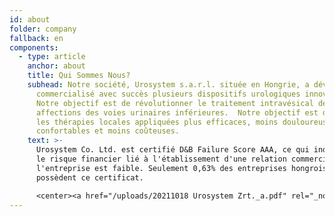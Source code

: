 ```yaml
---
id: about
folder: company
fallback: en
components:
  - type: article
    anchor: about
    title: Qui Sommes Nous?
    subhead: Notre société, Urosystem s.a.r.l. située en Hongrie, a développé et
      commercialisé avec succès plusieurs dispositifs urologiques innovants.
      Notre objectif est de révolutionner le traitement intravésical des
      affections des voies urinaires inférieures.  Notre objectif est de rendre
      les thérapies locales appliquées plus efficaces, moins douloureuses, plus
      confortables et moins coûteuses.
    text: >-
      Urosystem Co. Ltd. est certifié D&B Failure Score AAA, ce qui indique que
      le risque financier lié à l'établissement d'une relation commerciale avec
      l'entreprise est faible. Seulement 0,63% des entreprises hongroises
      possèdent ce certificat.

      <center><a href="/uploads/20211018 Urosystem Zrt._a.pdf" rel="_noopener" target="_blank"><img loading="lazy" src="https://certificate.hungary.dnb.com/getimage?cid=5291630&lang=en&typ=l&bg=FFFFFF&fg=000000" alt="Dun & Bradstreet tanusitvany" style="border:1px solid #CCCCCC" oncontextmenu="return false" title="  The risk of business transactions with companies that possess a Dun &amp; Bradstreet Certificate is low. The rating is based on the Dun &amp; Bradstreet rating system which combines one hundred years of international experience and considers hundreds of variables. The Dun &amp; Bradstreet Certificate indicates the current status of the company which is updated daily.  " /> </a></center>
---
```

